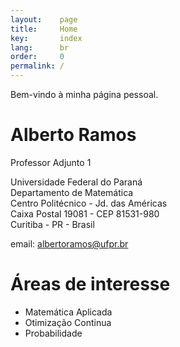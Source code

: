 ```yaml
---
layout:    page
title:     Home
key:       index
lang:      br
order:     0
permalink: /
---
```

Bem-vindo à minha página pessoal. <br />

# Alberto Ramos

Professor Adjunto 1

Universidade Federal do Paraná <br />
Departamento de Matemática <br />
Centro Politécnico - Jd. das Américas <br />
Caixa Postal 19081 - CEP 81531-980 <br />
Curitiba - PR - Brasil

email: albertoramos@ufpr.br

# Áreas de interesse
  - Matemática Aplicada
  - Otimização Continua
  - Probabilidade
